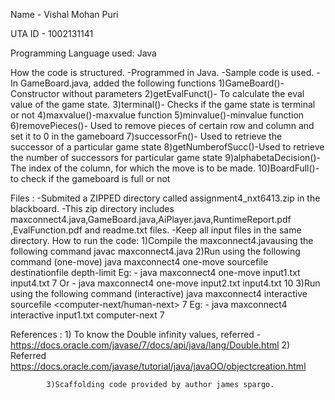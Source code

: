 Name - Vishal Mohan Puri

UTA ID - 1002131141

Programming Language used: Java

How the code is structured.
			-Programmed in Java.
			-Sample code is used.
			-In GameBoard.java, added the following functions
			1)GameBoard()- Constructor without parameters
			2)getEvalFunct()- To calculate the eval value of the game state.
			3)terminal()- Checks if the game state is terminal or not
			4)maxvalue()-maxvalue function 
			5)minvalue()-minvalue function 
			6)removePieces()- Used to remove pieces of certain row and column and set it to 0 in the gameboard
			7)successorFn()- Used to retrieve the successor of a particular game state
			8)getNumberofSucc()-Used to retrieve the number of successors for particular game state
			9)alphabetaDecision()-The index of the column, for which the move is to be made.
			10)BoardFull()-to check if the gameboard is full or not

Files		   :	-Submited a ZIPPED directory called assignment4_nxt6413.zip in the blackboard. 
			-This zip directory includes maxconnect4.java,GameBoard.java,AiPlayer.java,RuntimeReport.pdf ,EvalFunction.pdf and readme.txt files.
			-Keep all input files in the same directory.
How to run the code: 	1)Compile the maxconnect4.javausing the following command
				javac maxconnect4.java
		    	2)Run using the following command (one-move)
				java maxconnect4 one-move sourcefile destinationfile depth-limit 
				Eg:
				- java maxconnect4 one-move input1.txt input4.txt 7 
				Or
				- java maxconnect4 one-move input2.txt input4.txt 10
 			3)Run using the following command (interactive)
				java maxconnect4 interactive sourcefile <computer-next/human-next> 7
				Eg:
				- java maxconnect4 interactive input1.txt computer-next 7 
				

References	   : 	1) To know the Double infinity values, referred
		     	- https://docs.oracle.com/javase/7/docs/api/java/lang/Double.html 
			2) Referred https://docs.oracle.com/javase/tutorial/java/javaOO/objectcreation.html 

			3)Scaffolding code provided by author james spargo.
